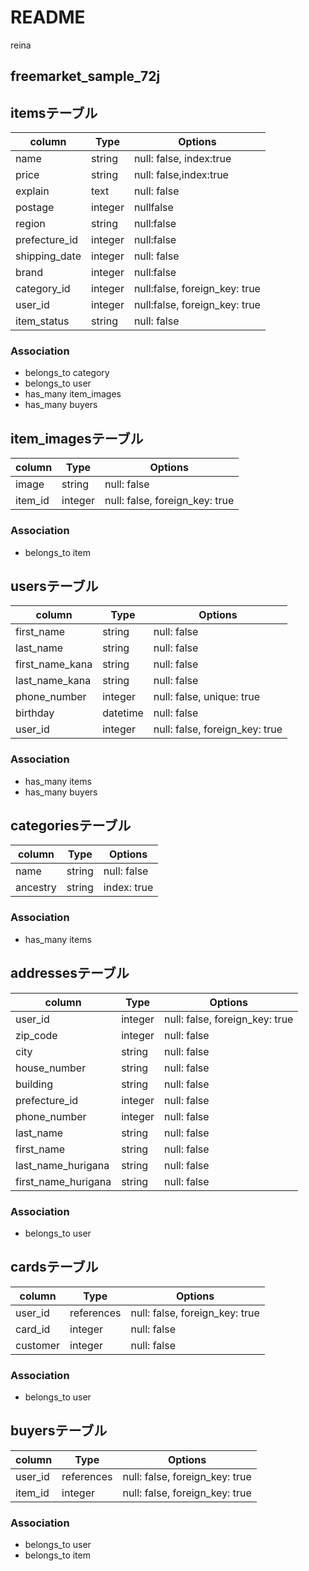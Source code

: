 # README

reina

## freemarket_sample_72j

## itemsテーブル
|column|Type|Options|
|------|----|-------|
|name|string|null: false, index:true|
|price|string|null: false,index:true|
|explain|text|null: false|
|postage|integer|nullfalse|
|region|string|null:false|
|prefecture_id|integer|null:false|
|shipping_date|integer|null: false|
|brand|integer|null:false|
|category_id|integer|null:false, foreign_key: true|
|user_id|integer|null:false, foreign_key: true|
|item_status|string|null: false|

### Association
- belongs_to category
- belongs_to user
- has_many item_images
- has_many buyers


## item_imagesテーブル
|column|Type|Options|
|------|----|-------|
|image|string|null: false|
|item_id|integer|null: false, foreign_key: true|

### Association
- belongs_to item


## usersテーブル
|column|Type|Options|
|------|----|-------|
|first_name|string|null: false|
|last_name|string|null: false|
|first_name_kana|string|null: false|
|last_name_kana|string|null: false|
|phone_number|integer|null: false, unique: true|
|birthday|datetime|null: false|
|user_id|integer|null: false, foreign_key: true|

### Association
- has_many items
- has_many buyers

## categoriesテーブル
|column|Type|Options|
|------|----|-------|
|name|string|null: false|
|ancestry|string|index: true|

### Association
- has_many items


## addressesテーブル
|column|Type|Options|
|------|----|-------|
|user_id|integer|null: false, foreign_key: true|
|zip_code|integer|null: false|
|city|string|null: false|
|house_number|string|null: false|
|building|string|null: false|
|prefecture_id|integer|null: false|
|phone_number|integer|null: false|
|last_name|string|null: false|
|first_name|string|null: false|
|last_name_hurigana|string|null: false|
|first_name_hurigana|string|null: false|

### Association
- belongs_to user


## cardsテーブル
|column|Type|Options|
|------|----|-------|
|user_id|references|null: false, foreign_key: true|
|card_id|integer|null: false|
|customer|integer|null: false|


### Association
- belongs_to user


## buyersテーブル
|column|Type|Options|
|------|----|-------|
|user_id|references|null: false, foreign_key: true|
|item_id|integer|null: false, foreign_key: true|

### Association
- belongs_to user
- belongs_to item
